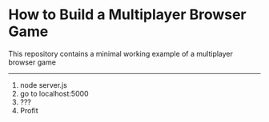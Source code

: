 # How to Build a Multiplayer Browser Game
This repository contains a minimal working example of a multiplayer browser game
***
1. node server.js
2. go to localhost:5000
3. ???
4. Profit
